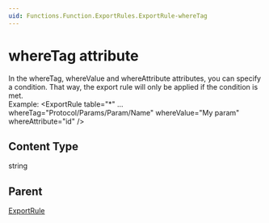```yaml
---
uid: Functions.Function.ExportRules.ExportRule-whereTag
---
```


# whereTag attribute

In the whereTag, whereValue and whereAttribute attributes, you can specify a condition. That way, the export rule will only be applied if the condition is met.</br> 												Example: <ExportRule table="*" ... whereTag="Protocol/Params/Param/Name" whereValue="My param" whereAttribute="id" />

## Content Type

string

## Parent

[ExportRule](xref:Functions.Function.ExportRules.ExportRule)
